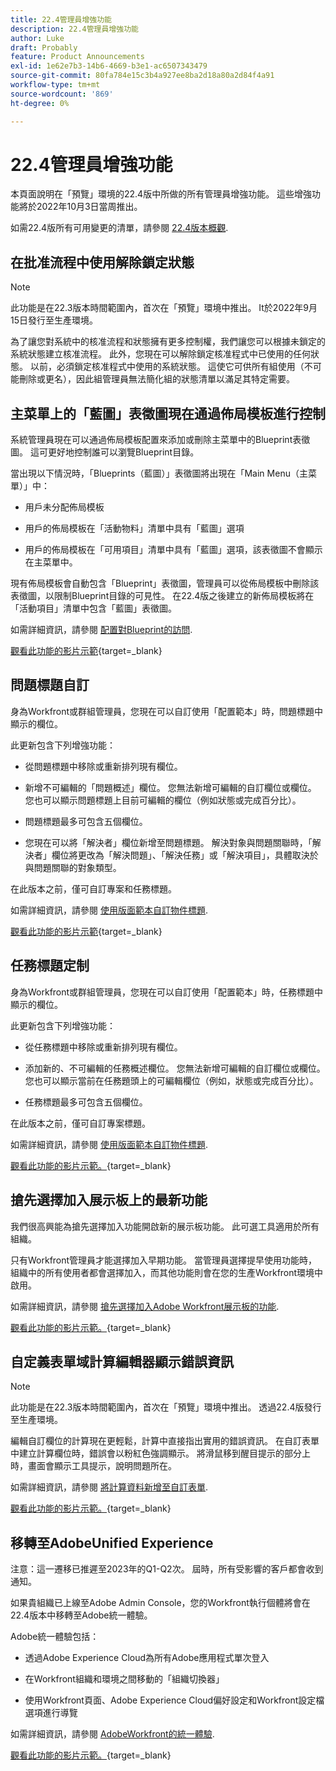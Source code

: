 ```yaml
---
title: 22.4管理員增強功能
description: 22.4管理員增強功能
author: Luke
draft: Probably
feature: Product Announcements
exl-id: 1e62e7b3-14b6-4669-b3e1-ac6507343479
source-git-commit: 80fa784e15c3b4a927ee8ba2d18a80a2d84f4a91
workflow-type: tm+mt
source-wordcount: '869'
ht-degree: 0%

---
```


# 22.4管理員增強功能

本頁面說明在「預覽」環境的22.4版中所做的所有管理員增強功能。 這些增強功能將於2022年10月3日當周推出。

如需22.4版所有可用變更的清單，請參閱 [22.4版本概觀](/help/quicksilver/product-announcements/product-releases/22.4-release-activity/22-4-release-overview.md).

## 在批准流程中使用解除鎖定狀態

>[!NOTE]
>
>此功能是在22.3版本時間範圍內，首次在「預覽」環境中推出。 It於2022年9月15日發行至生產環境。

為了讓您對系統中的核准流程和狀態擁有更多控制權，我們讓您可以根據未鎖定的系統狀態建立核准流程。 此外，您現在可以解除鎖定核准程式中已使用的任何狀態。 以前，必須鎖定核准程式中使用的系統狀態。 這使它可供所有組使用（不可能刪除或更名），因此組管理員無法簡化組的狀態清單以滿足其特定需要。

## 主菜單上的「藍圖」表徵圖現在通過佈局模板進行控制

系統管理員現在可以通過佈局模板配置來添加或刪除主菜單中的Blueprint表徵圖。 這可更好地控制誰可以瀏覽Blueprint目錄。

當出現以下情況時，「Blueprints（藍圖）」表徵圖將出現在「Main Menu（主菜單）」中：

* 用戶未分配佈局模板

* 用戶的佈局模板在「活動物料」清單中具有「藍圖」選項

* 用戶的佈局模板在「可用項目」清單中具有「藍圖」選項，該表徵圖不會顯示在主菜單中。

現有佈局模板會自動包含「Blueprint」表徵圖，管理員可以從佈局模板中刪除該表徵圖，以限制Blueprint目錄的可見性。 在22.4版之後建立的新佈局模板將在「活動項目」清單中包含「藍圖」表徵圖。

如需詳細資訊，請參閱 [配置對Blueprint的訪問](/help/quicksilver/administration-and-setup/blueprints/configure-access-to-blueprints.md).

[觀看此功能的影片示範](https://video.tv.adobe.com/v/3412382/){target=_blank}

## 問題標題自訂

身為Workfront或群組管理員，您現在可以自訂使用「配置範本」時，問題標題中顯示的欄位。

此更新包含下列增強功能：

* 從問題標題中移除或重新排列現有欄位。

* 新增不可編輯的「問題概述」欄位。 您無法新增可編輯的自訂欄位或欄位。 您也可以顯示問題標題上目前可編輯的欄位（例如狀態或完成百分比）。

* 問題標題最多可包含五個欄位。

* 您現在可以將「解決者」欄位新增至問題標題。 解決對象與問題關聯時，「解決者」欄位將更改為「解決問題」、「解決任務」或「解決項目」，具體取決於與問題關聯的對象類型。

在此版本之前，僅可自訂專案和任務標題。



如需詳細資訊，請參閱 [使用版面範本自訂物件標題](/help/quicksilver/administration-and-setup/customize-workfront/use-layout-templates/customize-object-headers.md).

[觀看此功能的影片示範](https://video.tv.adobe.com/v/3412383/){target=_blank}

## 任務標題定制

身為Workfront或群組管理員，您現在可以自訂使用「配置範本」時，任務標題中顯示的欄位。

此更新包含下列增強功能：

* 從任務標題中移除或重新排列現有欄位。

* 添加新的、不可編輯的任務概述欄位。 您無法新增可編輯的自訂欄位或欄位。 您也可以顯示當前在任務題頭上的可編輯欄位（例如，狀態或完成百分比）。

* 任務標題最多可包含五個欄位。

在此版本之前，僅可自訂專案標題。

如需詳細資訊，請參閱 [使用版面範本自訂物件標題](/help/quicksilver/administration-and-setup/customize-workfront/use-layout-templates/customize-object-headers.md).

[觀看此功能的影片示範。](https://video.tv.adobe.com/v/3412384/){target=_blank}

## 搶先選擇加入展示板上的最新功能

我們很高興能為搶先選擇加入功能開啟新的展示板功能。 此可選工具適用於所有組織。

只有Workfront管理員才能選擇加入早期功能。 當管理員選擇提早使用功能時，組織中的所有使用者都會選擇加入，而其他功能則會在您的生產Workfront環境中啟用。

如需詳細資訊，請參閱 [搶先選擇加入Adobe Workfront展示板的功能](/help/quicksilver/agile/get-started-with-boards/boards-early-feature-opt-in.md).

[觀看此功能的影片示範。](https://video.tv.adobe.com/v/3412386/){target=_blank}

## 自定義表單域計算編輯器顯示錯誤資訊

>[!NOTE]
>
>此功能是在22.3版本時間範圍內，首次在「預覽」環境中推出。 透過22.4版發行至生產環境。

編輯自訂欄位的計算現在更輕鬆，計算中直接指出實用的錯誤資訊。 在自訂表單中建立計算欄位時，錯誤會以粉紅色強調顯示。 將滑鼠移到醒目提示的部分上時，畫面會顯示工具提示，說明問題所在。

如需詳細資訊，請參閱 [將計算資料新增至自訂表單](/help/quicksilver/administration-and-setup/customize-workfront/create-manage-custom-forms/add-calculated-data-to-custom-form.md).

[觀看此功能的影片示範。](https://video.tv.adobe.com/v/3412387/){target=_blank}

## 移轉至AdobeUnified Experience

注意：這一遷移已推遲至2023年的Q1-Q2次。 屆時，所有受影響的客戶都會收到通知。

如果貴組織已上線至Adobe Admin Console，您的Workfront執行個體將會在22.4版本中移轉至Adobe統一體驗。

Adobe統一體驗包括：

* 透過Adobe Experience Cloud為所有Adobe應用程式單次登入

* 在Workfront組織和環境之間移動的「組織切換器」

* 使用Workfront頁面、Adobe Experience Cloud偏好設定和Workfront設定檔選項進行導覽

如需詳細資訊，請參閱 [AdobeWorkfront的統一體驗](/help/quicksilver/workfront-basics/navigate-workfront/workfront-navigation/adobe-unified-experience.md).

[觀看此功能的影片示範。](https://video.tv.adobe.com/v/3412388/){target=_blank}
